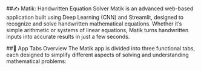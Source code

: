 ##✍️ Matik: Handwritten Equation Solver
Matik is an advanced web-based application built using Deep Learning (CNN) and Streamlit, designed to recognize and solve handwritten mathematical equations. Whether it’s simple arithmetic or systems of linear equations, Matik turns handwritten inputs into accurate results in just a few seconds.

##🧭 App Tabs Overview
The Matik app is divided into three functional tabs, each designed to simplify different aspects of solving and understanding mathematical problems:
